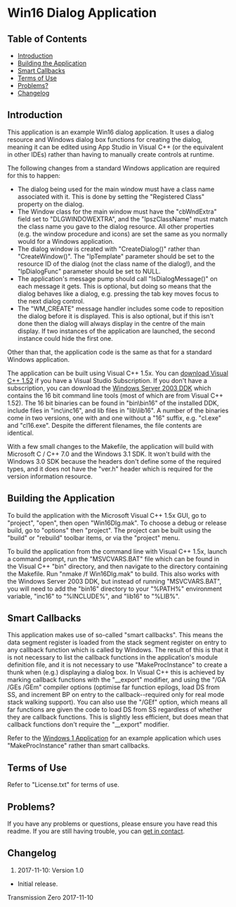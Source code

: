 # Win16 Dialog Application

## Table of Contents

- [Introduction](#introduction)
- [Building the Application](#building-the-application)
- [Smart Callbacks](#smart-callbacks)
- [Terms of Use](#terms-of-use)
- [Problems?](#problems)
- [Changelog](#changelog)

## Introduction

This application is an example Win16 dialog application. It uses a dialog resource and Windows dialog box functions for
creating the dialog, meaning it can be edited using App Studio in Visual C++ (or the equivalent in other IDEs) rather
than having to manually create controls at runtime.

The following changes from a standard Windows application are required for this to happen:

- The dialog being used for the main window must have a class name associated with it. This is done by setting the
  "Registered Class" property on the dialog.
- The Window class for the main window must have the "cbWndExtra" field set to "DLGWINDOWEXTRA", and the "lpszClassName"
  must match the class name you gave to the dialog resource. All other properties (e.g. the window procedure and icons)
  are set the same as you normally would for a Windows application.
- The dialog window is created with "CreateDialog()" rather than "CreateWindow()". The "lpTemplate" parameter should be
  set to the resource ID of the dialog (not the class name of the dialog!), and the "lpDialogFunc" parameter should be
  set to NULL.
- The application's message pump should call "IsDialogMessage()" on each message it gets. This is optional, but doing so
  means that the dialog behaves like a dialog, e.g. pressing the tab key moves focus to the next dialog control.
- The "WM_CREATE" message handler includes some code to reposition the dialog before it is displayed. This is also
  optional, but if this isn't done then the dialog will always display in the centre of the main display. If two
  instances of the application are launched, the second instance could hide the first one.

Other than that, the application code is the same as that for a standard Windows application.

The application can be built using Visual C++ 1.5x. You can
[download Visual C++ 1.52](https://my.visualstudio.com/Downloads?pid=140) if you have a Visual Studio Subscription. If
you don't have a subscription, you can download the
[Windows Server 2003 DDK](http://download.microsoft.com/download/9/0/f/90f019ac-8243-48d3-91cf-81fc4093ecfd/1830_usa_ddk.iso)
which contains the 16 bit command line tools (most of which are from Visual C++ 1.52). The 16 bit binaries can be found
in "bin\bin16" of the installed DDK, include files in "inc\inc16", and lib files in "lib\lib16". A number of the
binaries come in two versions, one with and one without a "16" suffix, e.g. "cl.exe" and "cl16.exe". Despite the
different filenames, the file contents are identical.

With a few small changes to the Makefile, the application will build with Microsoft C / C++ 7.0 and the Windows 3.1 SDK.
It won't build  with the Windows 3.0 SDK because the headers don't define some of the required types, and it does not
have the "ver.h" header which is required for the version information resource.

## Building the Application

To build the application with the Microsoft Visual C++ 1.5x GUI, go to "project", "open", then open "Win16Dlg.mak". To
choose a debug or release build, go to "options" then "project". The project can be built using the "build" or "rebuild"
toolbar items, or via the "project" menu.

To build the application from the command line with Visual C++ 1.5x, launch a command prompt, run the "MSVCVARS.BAT"
file which can be found in the Visual C++ "bin" directory, and then navigate to the directory containing the Makefile.
Run "nmake /f Win16Dlg.mak" to build. This also works with the Windows Server 2003 DDK, but instead of running
"MSVCVARS.BAT", you will need to add the "bin16" directory to your "%PATH%" environment variable, "inc16" to
"%INCLUDE%", and "lib16" to "%LIB%".

## Smart Callbacks

This application makes use of so-called "smart callbacks". This means the data segment register is loaded from the
stack segment register on entry to any callback function which is called by Windows. The result of this is that it is
not necessary to list the callback functions in the application's module definition file, and it is not necessary to use
"MakeProcInstance" to create a thunk when (e.g.) displaying a dialog box. In Visual C++ this is achieved by marking
callback functions with the "__export" modifier, and using the "/GA /GEs /GEm" compiler options (optimise far function
epilogs, load DS from SS, and increment BP on entry to the callback--required only for real mode stack walking support).
You can also use the "/GEf" option, which means all far functions are given the code to load DS from SS regardless of
whether they are callback functions. This is slightly less efficient, but does mean that callback functions don't
require the "__export" modifier.

Refer to the [Windows 1 Application](https://github.com/TransmissionZero/Windows-1-Example-Application) for an example
application which uses "MakeProcInstance" rather than smart callbacks.

## Terms of Use

Refer to "License.txt" for terms of use.

## Problems?

If you have any problems or questions, please ensure you have read this readme. If you are still having trouble, you can
[get in contact](http://www.transmissionzero.co.uk/contact/).

## Changelog
1. 2017-11-10: Version 1.0
  - Initial release.

Transmission Zero
2017-11-10
